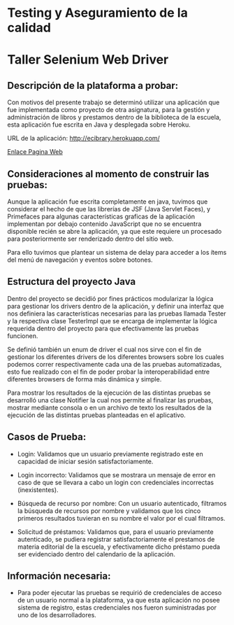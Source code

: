 

# Testing y Aseguramiento de la calidad 

# Taller Selenium Web Driver 

## Descripción de la plataforma a probar: 

Con motivos del presente trabajo se determinó utilizar una aplicación que fue implementada como proyecto de otra asignatura, para la gestión y administración de libros y prestamos dentro de la biblioteca de la escuela, esta aplicación fue escrita en Java y desplegada sobre Heroku. 

URL de la aplicación: http://ecibrary.herokuapp.com/ 

[Enlace Pagina Web](http://ecibrary.herokuapp.com/)
 

## Consideraciones al momento de construir las pruebas: 

Aunque la aplicación fue escrita completamente en java, tuvimos que considerar el hecho de que las librerías de JSF (Java Servlet Faces), y Primefaces para algunas características graficas de la aplicación implementan por debajo contenido JavaScript que no se encuentra disponible recién se abre la aplicación, ya que este requiere un procesado para posteriormente ser renderizado dentro del sitio web. 

Para ello tuvimos que plantear un sistema de delay para acceder a los ítems del menú de navegación y eventos sobre botones. 

## Estructura del proyecto Java 

Dentro del proyecto se decidió por fines prácticos modularizar la lógica para gestionar los drivers dentro de la aplicación, y definir una interfaz que nos definiera las características necesarias para las pruebas llamada Tester y la respectiva clase TesterImpl que se encarga de implementar la lógica requerida dentro del proyecto para que efectivamente las pruebas funcionen. 

Se definió también un enum de driver el cual nos sirve con el fin de gestionar los diferentes drivers de los diferentes browsers sobre los cuales podemos correr respectivamente cada una de las pruebas automatizadas, esto fue realizado con el fin de poder probar la interoperabilidad entre diferentes browsers de forma más dinámica y simple. 

Para mostrar los resultados de la ejecución de las distintas pruebas se desarrolló una clase Notifier la cual nos permite al finalizar las pruebas, mostrar mediante consola o en un archivo de texto los resultados de la ejecución de las distintas pruebas planteadas en el aplicativo. 

[](https://github.com/Silenrate/TACS-SeleniumTest/blob/master/diagram/class.PNG)

## Casos de Prueba: 

 * Login: Validamos que un usuario previamente registrado este en capacidad de iniciar sesión satisfactoriamente. 

 * Login incorrecto: Validamos que se mostrara un mensaje de error en caso de que se llevara a cabo un login con credenciales incorrectas (inexistentes). 

 * Búsqueda de recurso por nombre: Con un usuario autenticado, filtramos la búsqueda de recursos por nombre y validamos que los cinco primeros resultados tuvieran en su nombre el valor por el cual filtramos. 

 * Solicitud de préstamos: Validamos que, para el usuario previamente autenticado, se pudiera registrar satisfactoriamente el prestamos de materia editorial de la escuela, y efectivamente dicho préstamo pueda ser evidenciado dentro del calendario de la aplicación. 

## Información necesaria: 

 * Para poder ejecutar las pruebas se requirió de credenciales de acceso de un usuario normal a la plataforma, ya que esta aplicación no posee sistema de registro, estas credenciales nos fueron suministradas por uno de los desarrolladores. 
